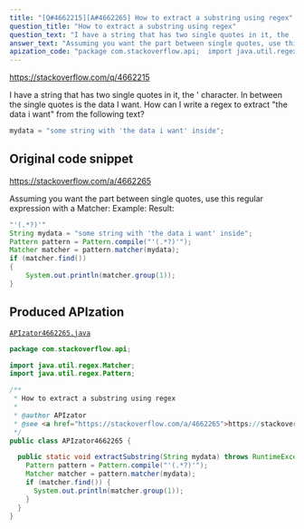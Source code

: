 ```yaml
---
title: "[Q#4662215][A#4662265] How to extract a substring using regex"
question_title: "How to extract a substring using regex"
question_text: "I have a string that has two single quotes in it, the ' character. In between the single quotes is the data I want. How can I write a regex to extract \"the data i want\" from the following text?"
answer_text: "Assuming you want the part between single quotes, use this regular expression with a Matcher: Example: Result:"
apization_code: "package com.stackoverflow.api;  import java.util.regex.Matcher; import java.util.regex.Pattern;  /**  * How to extract a substring using regex  *  * @author APIzator  * @see <a href=\"https://stackoverflow.com/a/4662265\">https://stackoverflow.com/a/4662265</a>  */ public class APIzator4662265 {    public static void extractSubstring(String mydata) throws RuntimeException {     Pattern pattern = Pattern.compile(\"'(.*?)'\");     Matcher matcher = pattern.matcher(mydata);     if (matcher.find()) {       System.out.println(matcher.group(1));     }   } }"
---
```


https://stackoverflow.com/q/4662215

I have a string that has two single quotes in it, the &#x27; character. In between the single quotes is the data I want.
How can I write a regex to extract &quot;the data i want&quot; from the following text?


```java
mydata = "some string with 'the data i want' inside";
```


## Original code snippet

https://stackoverflow.com/a/4662265

Assuming you want the part between single quotes, use this regular expression with a Matcher:
Example:
Result:

```java
"'(.*?)'"
String mydata = "some string with 'the data i want' inside";
Pattern pattern = Pattern.compile("'(.*?)'");
Matcher matcher = pattern.matcher(mydata);
if (matcher.find())
{
    System.out.println(matcher.group(1));
}
```

## Produced APIzation

[`APIzator4662265.java`](https://github.com/pasqualesalza/apization-temp-data/raw/master/apizations/java/APIzator4662265.java)

```java
package com.stackoverflow.api;

import java.util.regex.Matcher;
import java.util.regex.Pattern;

/**
 * How to extract a substring using regex
 *
 * @author APIzator
 * @see <a href="https://stackoverflow.com/a/4662265">https://stackoverflow.com/a/4662265</a>
 */
public class APIzator4662265 {

  public static void extractSubstring(String mydata) throws RuntimeException {
    Pattern pattern = Pattern.compile("'(.*?)'");
    Matcher matcher = pattern.matcher(mydata);
    if (matcher.find()) {
      System.out.println(matcher.group(1));
    }
  }
}

```